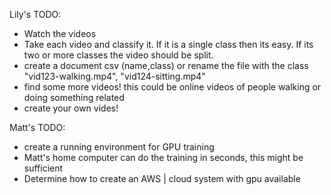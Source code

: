 Lily's TODO:

- Watch the videos
- Take each video and classify it.  If it is a single class then its easy.  If its two or more classes the video should be split.
- create a document csv (name,class) or rename the file with the class "vid123-walking.mp4", "vid124-sitting.mp4"
- find some more videos!  this could be online videos of people walking or doing something related
- create your own vides!

Matt's TODO:

- create a running environment for GPU training
 - Matt's home computer can do the training in seconds, this might be sufficient
 - Determine how to create an AWS | cloud system with gpu available

